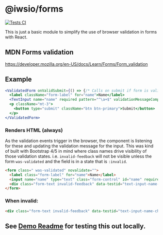 # @iwsio/forms

[![Tests CI](https://github.com/IWSLLC/iwsio-forms/actions/workflows/test.yaml/badge.svg)](https://github.com/IWSLLC/iwsio-forms/actions/workflows/test.yaml)

This is just a basic module to simplify the use of browser validation in forms with React.

## MDN Forms validation
https://developer.mozilla.org/en-US/docs/Learn/Forms/Form_validation


## Example
```jsx
<ValidatedForm onValidSubmit={() => {/* Calls on submit if form is valid. */}}>
  <label className="form-label" for="name">Name</label>
  <TextInput name="name" required pattern="^\a+$" validationMessageComponent={<div className="form-text invalid-feedback" />} />
  <p className="mt-3">
    <button type="submit" className="btn btn-primary">Submit</button>
  </p>
</ValidatedForm>
```
### Renders HTML (always)
As the validation events trigger in the browser, the component is listening for these and updating the validation message for the input. This was kind of built with Bootstrap 4/5 in mind where class names drive visibility of those validation states. i.e. `invalid-feedback` will not be visible unless the form `was-validated` and the field is in a state that is `:invalid`.

```html
<form class=" was-validated" novalidate="">
  <label class="form-label" for="name">Name</label>
  <input name="name" type="text" class="form-control" id="name" required="" value="">
  <div class="form-text invalid-feedback" data-testid="text-input-name-child-0"></div>
</form>
```

### When invalid:
```html
<div class="form-text invalid-feedback" data-testid="text-input-name-child-0">Please fill out this field.</div>
```

## See [Demo Readme](./demo/README.md) for testing this out locally.